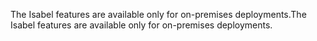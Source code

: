 <span data-ttu-id="a2699-101">The Isabel features are available only for on-premises deployments.</span><span class="sxs-lookup"><span data-stu-id="a2699-101">The Isabel features are available only for on-premises deployments.</span></span>